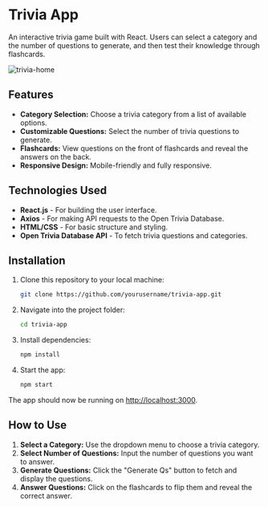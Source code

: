 # Trivia App

An interactive trivia game built with React. Users can select a category and the number of questions to generate, and then test their knowledge through flashcards.

![trivia-home](https://github.com/user-attachments/assets/cca225b5-7d55-4239-a44b-57b5fb5def2e)


## Features

- **Category Selection:** Choose a trivia category from a list of available options.
- **Customizable Questions:** Select the number of trivia questions to generate.
- **Flashcards:** View questions on the front of flashcards and reveal the answers on the back.
- **Responsive Design:** Mobile-friendly and fully responsive.

## Technologies Used

- **React.js** - For building the user interface.
- **Axios** - For making API requests to the Open Trivia Database.
- **HTML/CSS** - For basic structure and styling.
- **Open Trivia Database API** - To fetch trivia questions and categories.

## Installation

1. Clone this repository to your local machine:
    ```bash
    git clone https://github.com/yourusername/trivia-app.git
    ```

2. Navigate into the project folder:
    ```bash
    cd trivia-app
    ```

3. Install dependencies:
    ```bash
    npm install
    ```

4. Start the app:
    ```bash
    npm start
    ```

The app should now be running on [http://localhost:3000](http://localhost:3000).

## How to Use

1. **Select a Category:** Use the dropdown menu to choose a trivia category.
2. **Select Number of Questions:** Input the number of questions you want to answer.
3. **Generate Questions:** Click the "Generate Qs" button to fetch and display the questions.
4. **Answer Questions:** Click on the flashcards to flip them and reveal the correct answer.


